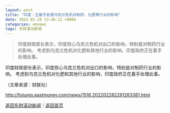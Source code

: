 ```yaml
---
layout: post
title: "印度：正着手处理乌克兰危机对制药、化肥等行业的影响"
date: 2022-02-28 13:46:12 +0800
categories: emnews
tags: 东财滚动新闻
---
```

> 印度财政部长表示，印度担心乌克兰危机对出口的影响，特别是对制药行业的影响。 考虑到乌克兰危机对化肥和其他行业的影响，印度政府正在着手处理此事。

<p>印度财政部长表示，印度担心乌克兰危机对出口的影响，特别是对制药行业的影响。 考虑到乌克兰危机对化肥和其他行业的影响，印度政府正在着手处理此事。</p><p></p><p class="em_media">（文章来源：财联社）</p>

<http://futures.eastmoney.com/news/1516,202202282291283381.html>

[返回东财滚动新闻](//finews.withounder.com/emnews/)｜[返回首页](//finews.withounder.com/)